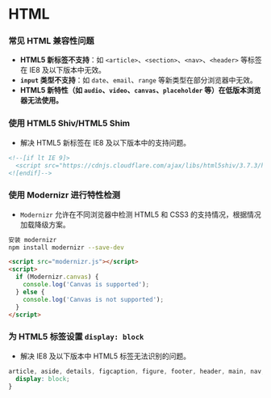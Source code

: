 # HTML

### **常见 HTML 兼容性问题**

* **HTML5 新标签不支持**：如 `<article>`、`<section>`、`<nav>`、`<header>` 等标签在 IE8 及以下版本中无效。
* **`input` 类型不支持**：如 `date`、`email`、`range` 等新类型在部分浏览器中无效。
* **HTML5 新特性（如 `audio`、`video`、`canvas`、`placeholder` 等）在低版本浏览器无法使用。**



### **使用 HTML5 Shiv/HTML5 Shim**

* 解决 HTML5 新标签在 IE8 及以下版本中的支持问题。

```html
<!--[if lt IE 9]>
  <script src="https://cdnjs.cloudflare.com/ajax/libs/html5shiv/3.7.3/html5shiv.min.js"></script>
<![endif]-->
```

### **使用 Modernizr 进行特性检测**

* `Modernizr` 允许在不同浏览器中检测 HTML5 和 CSS3 的支持情况，根据情况加载降级方案。

```bash
安装 modernizr
npm install modernizr --save-dev
```

```html
<script src="modernizr.js"></script>
<script>
  if (Modernizr.canvas) {
    console.log('Canvas is supported');
  } else {
    console.log('Canvas is not supported');
  }
</script>
```

### **为 HTML5 标签设置 `display: block`**

* 解决 IE8 及以下版本中 HTML5 标签无法识别的问题。

```css
article, aside, details, figcaption, figure, footer, header, main, nav, section, summary {
  display: block;
}
```
